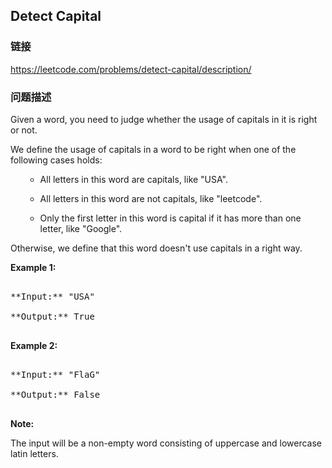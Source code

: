 ## Detect Capital  
### 链接  
https://leetcode.com/problems/detect-capital/description/  
### 问题描述

Given a word, you need to judge whether the usage of capitals in it is right or not.



We define the usage of capitals in a word to be right when one of the following cases holds:
<ol>
- All letters in this word are capitals, like "USA".
- All letters in this word are not capitals, like "leetcode".
- Only the first letter in this word is capital if it has more than one letter, like "Google".
</ol>
Otherwise, we define that this word doesn't use capitals in a right way.


**Example 1:**<br />
<pre>
**Input:** "USA"
**Output:** True
</pre>


**Example 2:**<br />
<pre>
**Input:** "FlaG"
**Output:** False
</pre>


**Note:**
The input will be a non-empty word consisting of uppercase and lowercase latin letters.

